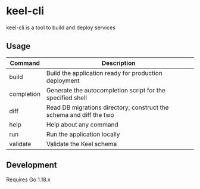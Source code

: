 # keel-cli

keel-cli is a tool to build and deploy services

## Usage

| Command           | Description                                                                                       |
|-------------------|---------------------------------------------------------------------------------------------------|
|  build            | Build the application ready for production deployment                                             |
|  completion       | Generate the autocompletion script for the specified shell                                        |
|  diff             | Read DB migrations directory, construct the schema and diff the two                               |
|  help             | Help about any command                                                                            |
|  run              | Run the application locally                                                                       |
|  validate         | Validate the Keel schema                                                                          |

## Development

Requires Go 1.18.x
